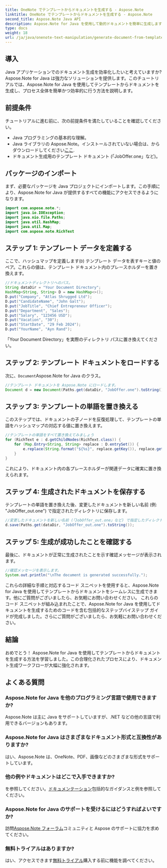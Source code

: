 ```yaml
---
title: OneNote でテンプレートからドキュメントを生成する - Aspose.Note
linktitle: OneNote でテンプレートからドキュメントを生成する - Aspose.Note
second_title: Aspose.Note Java API
description: Aspose.Note for Java を使用して動的ドキュメントを簡単に生成します。テンプレートから効率的にドキュメントを生成するには、ステップバイステップのガイドに従ってください。
type: docs
weight: 18
url: /ja/java/onenote-text-manipulation/generate-document-from-template/
---
```

## 導入
Java アプリケーションでのドキュメント生成を効率化したいと考えていますか? Aspose.Note for Java は強力なソリューションを提供します。このチュートリアルでは、Aspose.Note for Java を使用してテンプレートからドキュメントを生成し、プロセス全体を簡単かつ効率的に行う方法を説明します。
## 前提条件
チュートリアルに進む前に、次の前提条件を満たしていることを確認してください。
- Java プログラミングの基本的な理解。
-  Java ライブラリの Aspose.Note。インストールされていない場合は、からダウンロードしてください[ここ](https://releases.aspose.com/note/java/).
- ドキュメント生成用のテンプレート ドキュメント (「JobOffer.one」など)。
## パッケージのインポート
まず、必要なパッケージを Java プロジェクトにインポートします。この手順により、Aspose.Note for Java が提供するすべての機能にアクセスできるようになります。
```java
import com.aspose.note.*;
import java.io.IOException;
import java.nio.file.Paths;
import java.util.HashMap;
import java.util.Map;
import com.aspose.note.RichText
```
## ステップ 1: テンプレート データを定義する
ここで、ハッシュマップを定義します(`D`) テンプレート データを表すキーと値のペア。これらの値は、テンプレート ドキュメント内のプレースホルダーを置き換えます。
```java
//ドキュメントディレクトリへのパス。
String dataDir = "Your Document Directory";
HashMap<String, String> D = new HashMap<>();
D.put("Company", "Atlas Shrugged Ltd");
D.put("CandidateName", "John Galt");
D.put("JobTitle", "Chief Entrepreneur Officer");
D.put("Department", "Sales");
D.put("Salary", "123456 USD");
D.put("Vacation", "30");
D.put("StartDate", "29 Feb 2024");
D.put("YourName", "Ayn Rand");
```
「Your Document Directory」を実際のディレクトリ パスに置き換えてください。
## ステップ 2: テンプレート ドキュメントをロードする
次に、`Document`Aspose.Note for Java のクラス。
```java
//テンプレート ドキュメントを Aspose.Note にロードします。
Document d = new Document(Paths.get(dataDir, "JobOffer.one").toString());
```
## ステップ 3: テンプレートの単語を置き換える
このステップでは、ドキュメントの子ノードを反復処理して、テンプレートの単語をハッシュマップの対応する値に置き換えます。
```java
//テンプレートの単語をすべて置き換えてみましょう
for (RichText e : d.getChildNodes(RichText.class)) {
    for (Map.Entry<String, String> replace : D.entrySet()) {
        e.replace(String.format("${%s}", replace.getKey()), replace.getValue());
    }
}
```
これにより、ドキュメント内の各プレースホルダーが関連データに確実に置き換えられます。
## ステップ 4: 生成されたドキュメントを保存する
テンプレートの単語を置き換えた後、変更したドキュメントを新しい名前 (例: "JobOffer_out.one") で指定されたディレクトリに保存します。
```java
//変更したドキュメントを新しい名前 (「JobOffer_out.one」など) で指定したディレクトリに保存します。
d.save(Paths.get(dataDir, "JobOffer_out.one").toString());
```
## ステップ 5: 生成が成功したことを確認する
最後に、ドキュメントが正常に生成されたことを示す確認メッセージが表示されます。
```java
//確認メッセージを表示します。
System.out.println("\nThe document is generated successfully.");
```
これらの詳細な手順と対応するコード スニペットを使用すると、Aspose.Note for Java を使用してテンプレートからドキュメントをシームレスに生成できます。他にご質問がございましたら、お気軽にお問い合わせください。
これらのコード スニペットが組み込まれたことで、Aspose.Note for Java を使用してドキュメントを生成するためのコードを含む包括的なステップバイステップ ガイドが完成しました。さらにご質問がございましたら、お気軽にお問い合わせください。
## 結論
おめでとう！ Aspose.Note for Java を使用してテンプレートからドキュメントを生成する方法を学習しました。この合理化されたプロセスにより、ドキュメント生成ワークフローが大幅に強化されます。
## よくある質問
### Aspose.Note for Java を他のプログラミング言語で使用できますか?
Aspose.Note は主に Java をサポートしていますが、.NET などの他の言語で利用できるバージョンもあります。
### Aspose.Note for Java はさまざまなドキュメント形式と互換性がありますか?
はい、Aspose.Note は、OneNote、PDF、画像などのさまざまな形式をサポートしています。
### 他の例やドキュメントはどこで入手できますか?
を参照してください。[ドキュメンテーション](https://reference.aspose.com/note/java/)包括的なガイダンスと例を参照してください。
### Aspose.Note for Java のサポートを受けるにはどうすればよいですか?
訪問[Aspose.Note フォーラム](https://forum.aspose.com/c/note/28)コミュニティと Aspose のサポートに協力を求めてください。
### 無料トライアルはありますか?
はい、アクセスできます[無料トライアル](https://releases.aspose.com/)購入する前に機能を調べてください。